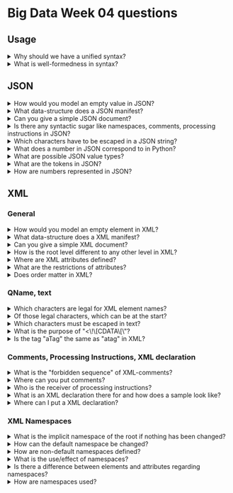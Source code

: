 # Big Data Week 04 questions

## Usage

<details><summary>Why should we have a unified syntax? </summary>

- Readable by all systems, now and in the future.

</details>
<details><summary>What is well-formedness in syntax? </summary>

- A document is either well-formed or not, a simple boolean.
- Examples are JSON and XML. 

</details>
	
## JSON
<details><summary>How would you model an empty value in JSON? </summary>

- Not mention it or "null". 

</details>
<details><summary>What data-structure does a JSON manifest? </summary>

- A dict, without duplicate keys. 

</details>
<details><summary>Can you give a simple JSON document? </summary>

- {"person":null} (**double quotes for both key and value!!!**) 

</details>
	
<details><summary>Is there any syntactic sugar like namespaces, comments, processing instructions in JSON? </summary>

- No. 

</details>
<details><summary>Which characters have to be escaped in a JSON string? </summary>

- Special characters in UTF-16, ", \ and white-space characters.

</details>	
<details><summary>What does a number in JSON correspond to in Python? </summary>

- JSON is programming language independent and the standard only defines conformance, not how to interpret the text e.g. if an object is a list or an array.

</details>
<details><summary>What are possible JSON value types? </summary>

- A JSON value can be one of:
	- object
	- array 
	- number 
	- string
	- literal name token

</details>
<details><summary>What are the tokens in JSON?</summary>

- JSON text is formed out of strings, numbers and 9 tokens.

- 6 Structural tokens:
	- [
	- {
	- ]
	- }
	- :
	- ,

- 3 literal name tokens:
	- true
	- false
	- null

</details>
<details><summary>How are numbers represented in JSON? </summary>

![JSON numbers](../images/04_JSON_number.PNG)

</details>

## XML
### General
<details><summary>How would you model an empty element in XML? </summary>

- With <*element* />

</details>
<details><summary>What data-structure does a XML manifest? </summary>

- A tree.

</details>
<details><summary>Can you give a simple XML document? </summary>

- \<person\/\>

</details>
<details><summary>How is the root level different to any other level in XML? </summary>

- There must be exactly one leaf in this level, not more, not less.

</details>
<details><summary>Where are XML attributes defined? </summary>

- They are defined in the start tag e.g. <*element* attribute="true"/>. 

</details>	
<details><summary>What are the restrictions of attributes? </summary>

- Attribute names must be QNames and unique in the same tag.

</details>	
<details><summary>Does order matter in XML? </summary>

- The order of elements matters.
- The order of attributes does not matter. 

</details>

### QName, text
<details><summary>Which characters are legal for XML element names? </summary>

- Alphanumeric, special characters, "-","\_" and "." 

</details>
<details><summary>Of those legal characters, which can be at the start? </summary>

- Small and capital letter, "\_".

</details>
<details><summary>Which characters must be escaped in text? </summary>

- <, &

</details>	
<details><summary>What is the purpose of "<\!\[CDATA\[\"? </summary>

- You do not have to escape <,&, only the end tag of CDATA. The content in CDATA will be seen as text, no elements in there.

</details>
<details><summary>Is the tag "aTag" the same as "atag" in XML? </summary>

- No, Tags are case-sensitive.

</details>

### Comments, Processing Instructions, XML declaration

<details><summary>What is the "forbidden sequence" of XML-comments? </summary>

- "--" can only be used to close with -->, else you have escape. 

</details>
<details><summary>Where can you put comments? </summary>

- Everywhere after the declaration outside the text.

</details>

<details><summary>Who is the receiver of processing instructions? </summary>

- The target defined after <\?, it is also the only one that has to be able to parse the instruction. 

</details>
<details><summary>What is an XML declaration there for and how does a sample look like? </summary>

- The XML declaration sets grounds for reading the XML file to follow.
- \<\?xml version="1.0" encoding="UTF-8" standalone="no" \?\>

</details>
<details><summary>Where can I put a XML declaration? </summary>

- Only at the very beginning of the document, even before comments.

</details>

### XML Namespaces
<details><summary>What is the implicit namespace of the root if nothing has been changed? </summary>

- http://www.w3.org/XML/1998/namespace

</details>
<details><summary>How can the default namespace be changed? </summary>

- To change the namespace in the scope of the tag, you have to change the attribute *xmlns*.

</details>	
<details><summary>How are non-default namespaces defined? </summary>

- They are defined like normal attributes registered in the xmlns namespace, they can be used in the same tag as they are created.

</details>
<details><summary>What is the use/effect of namespaces? </summary>

- They are only a shortcut for longer names, **Keep that in mind while having different attributes**.

</details>	
<details><summary>Is there a difference between elements and attributes regarding namespaces? </summary>

- Yes, attributes do not have the default namespace function, you can only explicitly define namespaces on them. 

</details>
<details><summary>How are namespaces used? </summary>

- \<head:person xmlns:head="www.head.com"\> \<head:toe/\>\<head:person\>

</details>